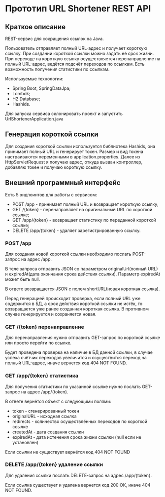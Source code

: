 # Прототип URL Shortener REST API
## Краткое описание
REST-сервис для сокращения ссылок на Java.

Пользователь отправляет полный URL-адрес и получает короткую ссылку. При создании короткой ссылки можно задать её срок жизни.
При переходе на короткую ссылку осуществляется перенаправление на полный URL-адрес, ведётся подсчёт переходов по ссылкам. Есть возможность получения статистики по ссылкам.

Используемые технологии:
- Spring Boot, SpringDataJpa;
- Lombok;
- H2 Database;
- Hashids.

Для запуска сервиса склонировать проект и запустить UrlShortenerApplication.java

## Генерация короткой ссылки
Для создания короткой ссылки используется библиотека Hashids, она принимает полный URL и генерирует токен. Размер и вид токена настраиваются переменными в application.properties.
Далее из HttpServletRequest я получаю адрес, откуда вызван контроллер, добавляю токен и получаю короткую ссылку.

## Внешний программный интерфейс
Есть 5 эндпоинтов для работы с сервисом:
- POST /app - принимает полный URL и возвращает короткую ссылку;
- GET /{token} - перенаправляет на оригинальный URL по короткой ссылке;
- GET /app/{token} - возвращает статистику по переданной короткой ссылке;
- DELETE /app/{token} - удаляет зарегистрированную ссылку.

### POST /app 
Для создания новой короткой ссылки необходимо послать POST-запрос на адрес /app. 

В теле запроса отправить JSON со параметром originalUrl(полный URL) и expiredAt(дата окончания срока действия ссылки). Параметр expiredAt может быть null.

В ответе возвращается JSON с полем shortURL(новая короткая ссылка).

Перед генерацией происходит проверка, если полный URL уже содержится в БД, а срок действия короткой ссылки не истёк, то возвращается уже ранее созданная короткая ссылка. В противном случае генерируется и сохраняется новая.

### GET /{token} перенаправление
Для перенаправления нужно отправить GET-запрос по короткой ссылке или просто перейти по ссылке.

Будет проведена проверка на наличие в БД данной ссылки, в случае успеха счётчик переходов увеличится и осуществится переход на полный URL-адрес, иначе вернется код 404 NOT FOUND.

### GET /app/{token} статистика
Для получения статистики по указанной ссылке нужно послать GET-запрос на адрес /app/{token}.

В ответе вернётся объект с следующими полями:
- token - сгенерированный токен
- originalURL - исходная ссылка
- redirects - количество осуществлённых переходов по короткой ссылке
- createdAt - дата создания ссылки
- expiredAt - дата истечения срока жизни ссылки (null если не установлен)

Если ссылки не существует вернётся код 404 NOT FOUND

### DELETE /app/{token} удаление ссылки
Для удаления ссылки послать DELETE-запрос на адрес /app/{token}.

Если ссылка существует и удалена вернется код 200 ОК, иначе 404 NOT FOUND.
